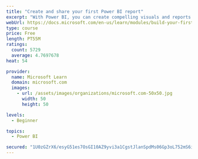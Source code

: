 ```yaml
---
title: "Create and share your first Power BI report"
excerpt: "With Power BI, you can create compelling visuals and reports. In this module, you learn how to use Power BI Desktop to connect to data, build visuals, and create a report that you can share with others in your organization. You then learn how to publish the report to the Power BI service, so that others can see your insights and benefit from your work."
webUrl: https://docs.microsoft.com/en-us/learn/modules/build-your-first-power-bi-report/
type: course
price: Free
length: PT55M
ratings:
  count: 5729
  average: 4.7697678
heat: 54

provider:
  name: Microsoft Learn
  domain: microsoft.com
  images:
    - url: /assets/images/organizations/microsoft.com-50x50.jpg
      width: 50
      height: 50

levels:
  - Beginner

topics:
  - Power BI

secured: "1U0zGZrX6/esyG51es7OsGI10AZ9yvi3a1CgstJlanSpdMs06Gp3oL752mS6ix5QlVNhjFqIx50zHV1bpDrucOQlAQPJp9kEHPeOn/szruRURTGmzxY1MYSd/DyGApA8AQPKM7vpOI7Y89qYWmfG3QKZ3x9PCESyym2hEHzU1xRejJjDsdzlXG+cnO+Q5fMIt9NO0QHU3glHvSeN/uABaOfM0j7VlhqspNie/EbVxj0zDCXy1rFhW9nnC6F32ctsQIugAYbvpmrrWmT8NpFBnBVa/feYb4Ev6VBVd3xDJ03P/B/SM56Hj4fwWwjFbhwzVN/GYTI/HzbGcnEBY4cER/jjuR4y4vNvITRR+Xb9b5SXCbpnPOMbckmTv7rABS5Es84jXe3ERPaNJzgUNeZhnT/JouP9vLFwfOyfd0eGEfA=;N6nOqFJnrk9CindYoUm5lA=="
---
```


